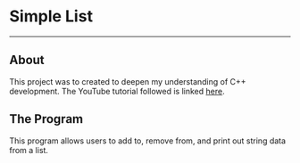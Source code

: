 # Simple List
---
## About

This project was to created to deepen my understanding of C++ development.
The YouTube tutorial followed is linked [here](https://www.youtube.com/watch?v=VXvPpPCF7E0).

## The Program

This program allows users to add to, remove from, and print out string data from a list.

